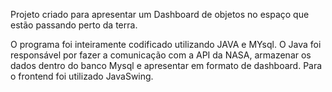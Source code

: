 Projeto criado para apresentar um Dashboard de objetos no espaço que estão passando perto da terra.

O programa foi inteiramente codificado utilizando JAVA e MYsql.
O Java foi responsável por fazer a comunicação com a API da NASA, armazenar os dados dentro do banco Mysql e apresentar em formato de dashboard. Para o frontend foi utilizado JavaSwing.

